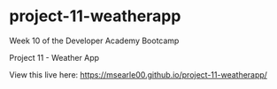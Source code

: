 # project-11-weatherapp

Week 10 of the Developer Academy Bootcamp

Project 11 - Weather App

View this live here: https://msearle00.github.io/project-11-weatherapp/
